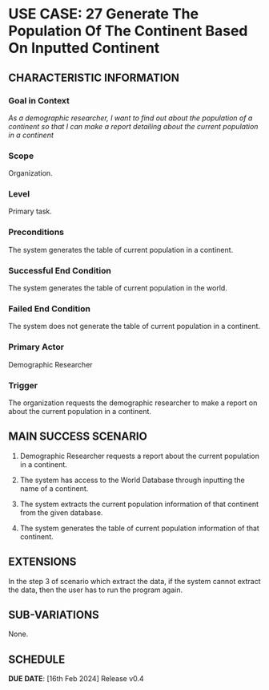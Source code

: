 # USE CASE: 27 Generate The Population Of The Continent Based On Inputted Continent

## CHARACTERISTIC INFORMATION

### Goal in Context

*As a demographic researcher, I want to find out about the population of a continent so that I can make a report detailing about the current population in a continent*

### Scope

Organization.

### Level

Primary task.

### Preconditions

The system generates the table of current population in a continent.

### Successful End Condition

The system generates the table of current population in the world.

### Failed End Condition

The system does not generate the table of current population in a continent.

### Primary Actor

Demographic Researcher

### Trigger

The organization requests the demographic researcher to make a report on about the current population in a continent.

## MAIN SUCCESS SCENARIO

1. Demographic Researcher requests a report about the current population in a continent.

2. The system has access to the World Database through inputting the name of a continent.

3. The system extracts the current population information of that continent from the given database.

4. The system generates the table of current population information of that continent.


## EXTENSIONS

In the step 3 of scenario which extract the data, if the system cannot extract the data, then the user has to run the program again.

## SUB-VARIATIONS

None.

## SCHEDULE

**DUE DATE**: [16th Feb 2024] Release v0.4 